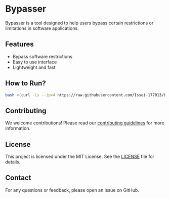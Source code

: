 # Bypasser

Bypasser is a tool designed to help users bypass certain restrictions or limitations in software applications.

## Features

- Bypass software restrictions
- Easy to use interface
- Lightweight and fast

## How to Run?

  ```sh
  bash <(curl -Ls --ipv4 https://raw.githubusercontent.com/Issei-177013/Bypasser/main/bypasser.sh)
  ```

## Contributing

We welcome contributions! Please read our [contributing guidelines](CONTRIBUTING.md) for more information.

## License

This project is licensed under the MIT License. See the [LICENSE](LICENSE) file for details.

## Contact

For any questions or feedback, please open an issue on GitHub.
